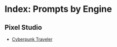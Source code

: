 # Index: Prompts by Engine

## Pixel Studio
- [Cyberpunk Traveler](../prompts/cyberpunk/traveler.md)
